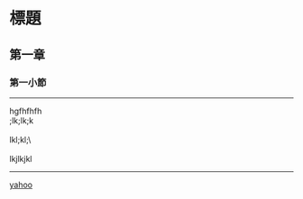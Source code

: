 # 標題
## 第一章
### 第一小節

<hr>

hgfhfhfh<br>
;lk;lk;k <br>  
lkl;kl;\ <br>  
lkjlkjkl <br>

<hr>

[yahoo](https://yahoo.com.tw)
